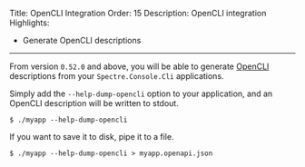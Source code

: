 Title: OpenCLI Integration
Order: 15
Description: OpenCLI integration
Highlights:
 - Generate OpenCLI descriptions
---

From version `0.52.0` and above, you will be able to generate [OpenCLI](https://opencli.org)
descriptions from your `Spectre.Console.Cli` applications.

Simply add the `--help-dump-opencli` option to your application, and an 
OpenCLI description will be written to stdout.

```shell
$ ./myapp --help-dump-opencli
```

If you want to save it to disk, pipe it to a file.

```shell
$ ./myapp --help-dump-opencli > myapp.openapi.json
```